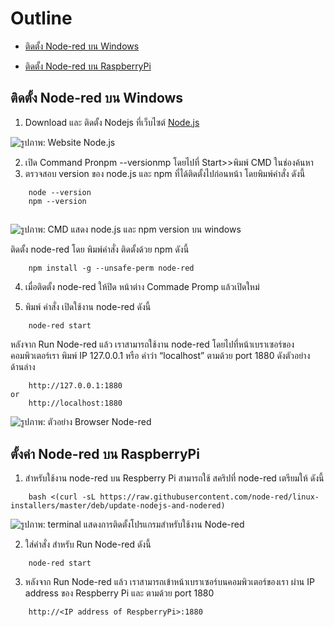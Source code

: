  # **Outline**

- [ติดตั้ง  Node-red บน Windows](https://github.com/Advance-Innovation-Centre-AIC/IIoT_Training_course/blob/249c80854f3fbcca27e2a38c998869e51c8477b1/IoT_PLC/LAB04_NodeRed_read_PLC_ModbusTCP/Get_started_Node-red.md#%E0%B8%95%E0%B8%B4%E0%B8%94%E0%B8%95%E0%B8%B1%E0%B9%89%E0%B8%87-node-red-%E0%B8%9A%E0%B8%99-windows)

- [ติดตั้ง  Node-red บน RaspberryPi](https://github.com/Advance-Innovation-Centre-AIC/IIoT_Training_course/blob/249c80854f3fbcca27e2a38c998869e51c8477b1/IoT_PLC/LAB04_NodeRed_read_PLC_ModbusTCP/Get_started_Node-red.md#%E0%B8%95%E0%B8%B1%E0%B9%89%E0%B8%87%E0%B8%84%E0%B9%88%E0%B8%B2-node-red-%E0%B8%9A%E0%B8%99-raspberrypi) 



## **ติดตั้ง Node-red บน Windows**
1. Download และ ติดตั้ง Nodejs ที่เว็บไซต์ [Node.js](https://nodejs.org/en/)


![รูปภาพ: Website Node.js](https://paper-attachments.dropboxusercontent.com/s_EAE347BCB7B527CA2156619BD46DF2D9708CD446BDA75189903AABB7E89CF529_1668742701228_file.png)

2. เปิด Command Pronpm --versionmp โดยไปที่ Start>>พิมพ์ CMD ในช่องค้นหา
3. ตรวจสอบ version ของ node.js และ npm ที่ได้ติดตั้งไปก่อนหน้า โดยพิมพ์คำสั่ง ดังนี้

```
    node --version
    npm --version
```   
    
## 
![รูปภาพ: CMD แสดง  node.js และ npm version บน windows](https://paper-attachments.dropboxusercontent.com/s_EAE347BCB7B527CA2156619BD46DF2D9708CD446BDA75189903AABB7E89CF529_1668744508638_file.png)


ติดตั้ง node-red โดย พิมพ์คำสั่ง ติดตั้งด้วย npm ดังนี้

```
    npm install -g --unsafe-perm node-red
```

4. เมื่อติดตั้ง node-red ให้ปิด หน้าต่าง Commade Promp แล้วเปิดใหม่ 

5. พิมพ์ คำสั่ง เปิดใช้งาน node-red ดังนี้

```
    node-red start 
```

หลังจาก Run Node-red แล้ว เราสามารถใช้งาน node-red  โดยไปที่หน้าเบราเซอร์ของคอมพิวเตอร์เรา พิมพ์ IP 127.0.0.1 หรือ คำว่า “localhost”  ตามด้วย port 1880 ดังตัวอย่าง ด้านล่าง

```
    http://127.0.0.1:1880
or
    http://localhost:1880
```


![รูปภาพ: ตัวอย่าง Browser Node-red](https://paper-attachments.dropboxusercontent.com/s_EAE347BCB7B527CA2156619BD46DF2D9708CD446BDA75189903AABB7E89CF529_1668745390560_file.png)



## **ตั้งค่า Node-red บน RaspberryPi**

1. สำหรับใช้งาน node-red บน Respberry Pi สามารถใช้ สคริปที่ node-red เตรียมให้ ดังนี้

```
    bash <(curl -sL https://raw.githubusercontent.com/node-red/linux-installers/master/deb/update-nodejs-and-nodered)
```


![รูปภาพ: terminal แสดงการติดตั้งโปรแกรมสำหรับใช้งาน Node-red](https://paper-attachments.dropboxusercontent.com/s_5931C85939E77FD48CAE3A71450F98024B4F088C5796C975D6067813D61AA140_1623228230189_Screenshot+from+2021-06-09+15-43-33.png)


2. ใส่คำสั่ง สำหรับ Run Node-red ดังนี้

```
    node-red start
```

3. หลังจาก Run Node-red แล้ว เราสามารถเข้าหน้าเบราเซอร์บนคอมพิวเตอร์ของเรา ผ่าน IP address  ของ Respberry Pi และ ตามด้วย port 1880

```
    http://<IP address of RespberryPi>:1880
```
